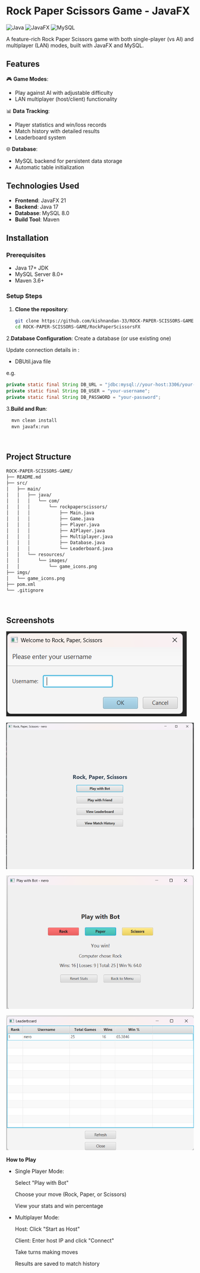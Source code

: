 # Rock Paper Scissors Game - JavaFX

![Java](https://img.shields.io/badge/Java-17%2B-blue)
![JavaFX](https://img.shields.io/badge/JavaFX-21-orange)
![MySQL](https://img.shields.io/badge/MySQL-8.0-lightblue)

A feature-rich Rock Paper Scissors game with both single-player (vs AI) and multiplayer (LAN) modes, built with JavaFX and MySQL.

## Features

🎮 **Game Modes**:
- Play against AI with adjustable difficulty
- LAN multiplayer (host/client) functionality

📊 **Data Tracking**:
- Player statistics and win/loss records
- Match history with detailed results
- Leaderboard system

🌐 **Database**:
- MySQL backend for persistent data storage
- Automatic table initialization

## Technologies Used

- **Frontend**: JavaFX 21
- **Backend**: Java 17
- **Database**: MySQL 8.0
- **Build Tool**: Maven

## Installation

### Prerequisites
- Java 17+ JDK
- MySQL Server 8.0+
- Maven 3.6+

### Setup Steps

1. **Clone the repository**:
   ```bash
   git clone https://github.com/kishnandan-33/ROCK-PAPER-SCISSORS-GAME.git
   cd ROCK-PAPER-SCISSORS-GAME/RockPaperScissorsFX

2.**Database Configuration**:
Create a database (or use existing one)

Update connection details in :

- DBUtil.java file
  

e.g.
```java
private static final String DB_URL = "jdbc:mysql://your-host:3306/your-database";
private static final String DB_USER = "your-username";
private static final String DB_PASSWORD = "your-password";
```

3.**Build and Run**:

```bash
  mvn clean install
  mvn javafx:run
```
<br>

## Project Structure
```
ROCK-PAPER-SCISSORS-GAME/
├── README.md
├── src/
│   ├── main/
│   │   ├── java/
│   │   │   └── com/
│   │   │       └── rockpaperscissors/
│   │   │           ├── Main.java
│   │   │           ├── Game.java
│   │   │           ├── Player.java
│   │   │           ├── AIPlayer.java
│   │   │           ├── Multiplayer.java
│   │   │           ├── Database.java
│   │   │           └── Leaderboard.java
│   │   └── resources/
│   │       └── images/
│   │           └── game_icons.png
├── imgs/
│   └── game_icons.png
├── pom.xml
└── .gitignore
```
<br>

## Screenshots

![username](imgs/Screenshot%202025-05-25%20220530.png)

![main menu](imgs/Screenshot%202025-05-25%20220542.png)

![play with bot](imgs/Screenshot%202025-05-25%20220558.png)

![Leaderboard](imgs/Screenshot%202025-05-25%20220617.png)


**How to Play**
- Single Player Mode:
  
  Select "Play with Bot"
  
  Choose your move (Rock, Paper, or Scissors)

  View your stats and win percentage

- Multiplayer Mode:

  Host: Click "Start as Host"

  Client: Enter host IP and click "Connect"

  Take turns making moves

  Results are saved to match history



